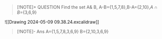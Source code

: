
> [!NOTE]+ QUESTION
> Find the set A& B, A-B={1,5,7,8},B-A={2,10},$A\cap B$={3,6,9}

![[Drawing 2024-05-09 09.38.24.excalidraw]]

> [!NOTE]- Ans
> A={1,5,7,8,3,6,9}
> B={2,10,3,6,9}

